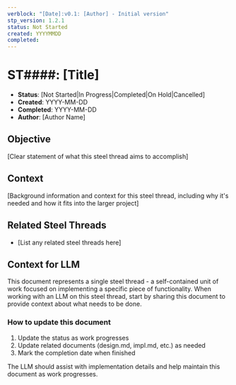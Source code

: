 ```yaml
---
verblock: "[Date]:v0.1: [Author] - Initial version"
stp_version: 1.2.1
status: Not Started
created: YYYYMMDD
completed: 
---
```

# ST####: [Title]

- **Status**: [Not Started|In Progress|Completed|On Hold|Cancelled]
- **Created**: YYYY-MM-DD
- **Completed**: YYYY-MM-DD
- **Author**: [Author Name]

## Objective

[Clear statement of what this steel thread aims to accomplish]

## Context

[Background information and context for this steel thread, including why it's needed and how it fits into the larger project]

## Related Steel Threads

- [List any related steel threads here]

## Context for LLM

This document represents a single steel thread - a self-contained unit of work focused on implementing a specific piece of functionality. When working with an LLM on this steel thread, start by sharing this document to provide context about what needs to be done.

### How to update this document

1. Update the status as work progresses
2. Update related documents (design.md, impl.md, etc.) as needed
3. Mark the completion date when finished

The LLM should assist with implementation details and help maintain this document as work progresses.